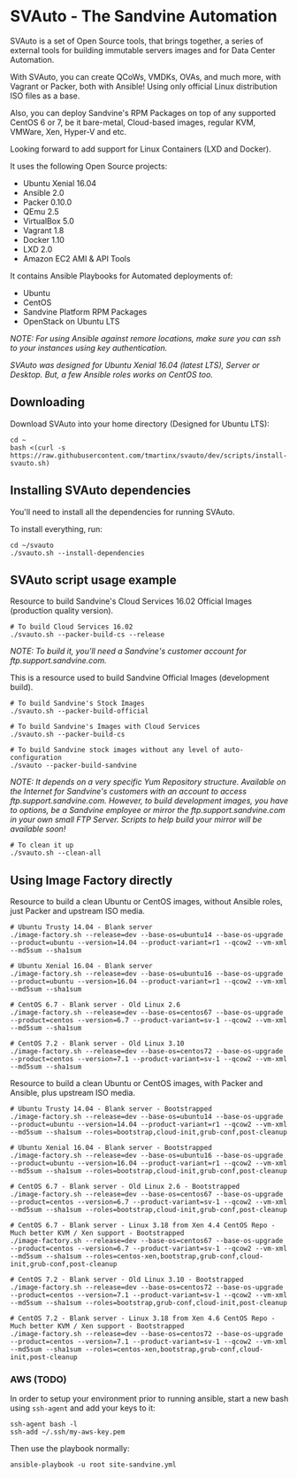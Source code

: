 
# SVAuto - The Sandvine Automation

SVAuto is a set of Open Source tools, that brings together, a series of external tools for building immutable servers images and for Data Center Automation.

With SVAuto, you can create QCoWs, VMDKs, OVAs, and much more, with Vagrant or Packer, both with Ansible! Using only official Linux distribution ISO files as a base.

Also, you can deploy Sandvine's RPM Packages on top of any supported CentOS 6 or 7, be it bare-metal, Cloud-based images, regular KVM, VMWare, Xen, Hyper-V and etc.

Looking forward to add support for Linux Containers (LXD and Docker).

It uses the following Open Source projects:

* Ubuntu Xenial 16.04
* Ansible 2.0
* Packer 0.10.0
* QEmu 2.5
* VirtualBox 5.0
* Vagrant 1.8
* Docker 1.10
* LXD 2.0
* Amazon EC2 AMI & API Tools

It contains Ansible Playbooks for Automated deployments of:

* Ubuntu
* CentOS
* Sandvine Platform RPM Packages
* OpenStack on Ubuntu LTS

*NOTE: For using Ansible against remore locations, make sure you can ssh to your instances using key authentication.*

*SVAuto was designed for Ubuntu Xenial 16.04 (latest LTS), Server or Desktop. But, a few Ansible roles works on CentOS too.*

## Downloading

Download SVAuto into your home directory (Designed for Ubuntu LTS):

    cd ~
    bash <(curl -s https://raw.githubusercontent.com/tmartinx/svauto/dev/scripts/install-svauto.sh)

## Installing SVAuto dependencies

You'll need to install all the dependencies for running SVAuto.


To install everything, run:

    cd ~/svauto
    ./svauto.sh --install-dependencies

## SVAuto script usage example

Resource to build Sandvine's Cloud Services 16.02 Official Images (production quality version).

    # To build Cloud Services 16.02
    ./svauto.sh --packer-build-cs --release

*NOTE: To build it, you'll need a Sandvine's customer account for ftp.support.sandvine.com.*

This is a resource used to build Sandvine Official Images (development build).

    # To build Sandvine's Stock Images
    ./svauto.sh --packer-build-official

    # To build Sandvine's Images with Cloud Services
    ./svauto.sh --packer-build-cs

    # To build Sandvine stock images without any level of auto-configuration
    ./svauto --packer-build-sandvine

*NOTE: It depends on a very specific Yum Repository structure. Available on the Internet for Sandvine's customers with an account to access ftp.support.sandvine.com. However, to build development images, you have to options, be a Sandvine employee or mirror the ftp.support.sandvine.com in your own small FTP Server. Scripts to help build your mirror will be available soon!*

    # To clean it up
    ./svauto.sh --clean-all

## Using Image Factory directly

Resource to build a clean Ubuntu or CentOS images, without Ansible roles, just Packer and upstream ISO media.

    # Ubuntu Trusty 14.04 - Blank server
    ./image-factory.sh --release=dev --base-os=ubuntu14 --base-os-upgrade --product=ubuntu --version=14.04 --product-variant=r1 --qcow2 --vm-xml --md5sum --sha1sum
    
    # Ubuntu Xenial 16.04 - Blank server
    ./image-factory.sh --release=dev --base-os=ubuntu16 --base-os-upgrade --product=ubuntu --version=16.04 --product-variant=r1 --qcow2 --vm-xml --md5sum --sha1sum
    
    # CentOS 6.7 - Blank server - Old Linux 2.6
    ./image-factory.sh --release=dev --base-os=centos67 --base-os-upgrade --product=centos --version=6.7 --product-variant=sv-1 --qcow2 --vm-xml --md5sum --sha1sum
    
    # CentOS 7.2 - Blank server - Old Linux 3.10
    ./image-factory.sh --release=dev --base-os=centos72 --base-os-upgrade --product=centos --version=7.1 --product-variant=sv-1 --qcow2 --vm-xml --md5sum --sha1sum
    
Resource to build a clean Ubuntu or CentOS images, with Packer and Ansible, plus upstream ISO media.

    # Ubuntu Trusty 14.04 - Blank server - Bootstrapped
    ./image-factory.sh --release=dev --base-os=ubuntu14 --base-os-upgrade --product=ubuntu --version=14.04 --product-variant=r1 --qcow2 --vm-xml --md5sum --sha1sum --roles=bootstrap,cloud-init,grub-conf,post-cleanup
    
    # Ubuntu Xenial 16.04 - Blank server - Bootstrapped
    ./image-factory.sh --release=dev --base-os=ubuntu16 --base-os-upgrade --product=ubuntu --version=16.04 --product-variant=r1 --qcow2 --vm-xml --md5sum --sha1sum --roles=bootstrap,cloud-init,grub-conf,post-cleanup

    # CentOS 6.7 - Blank server - Old Linux 2.6 - Bootstrapped
    ./image-factory.sh --release=dev --base-os=centos67 --base-os-upgrade --product=centos --version=6.7 --product-variant=sv-1 --qcow2 --vm-xml --md5sum --sha1sum --roles=bootstrap,cloud-init,grub-conf,post-cleanup
    
    # CentOS 6.7 - Blank server - Linux 3.18 from Xen 4.4 CentOS Repo - Much better KVM / Xen support - Bootstrapped
    ./image-factory.sh --release=dev --base-os=centos67 --base-os-upgrade --product=centos --version=6.7 --product-variant=sv-1 --qcow2 --vm-xml --md5sum --sha1sum --roles=centos-xen,bootstrap,grub-conf,cloud-init,grub-conf,post-cleanup
    
    # CentOS 7.2 - Blank server - Old Linux 3.10 - Bootstrapped
    ./image-factory.sh --release=dev --base-os=centos72 --base-os-upgrade --product=centos --version=7.1 --product-variant=sv-1 --qcow2 --vm-xml --md5sum --sha1sum --roles=bootstrap,grub-conf,cloud-init,post-cleanup
    
    # CentOS 7.2 - Blank server - Linux 3.18 from Xen 4.6 CentOS Repo - Much better KVM / Xen support - Bootstrapped
    ./image-factory.sh --release=dev --base-os=centos72 --base-os-upgrade --product=centos --version=7.1 --product-variant=sv-1 --qcow2 --vm-xml --md5sum --sha1sum --roles=centos-xen,bootstrap,grub-conf,cloud-init,post-cleanup

### AWS (TODO)

In order to setup your environment prior to running ansible, start a new
bash using `ssh-agent` and add your keys to it:

    ssh-agent bash -l
    ssh-add ~/.ssh/my-aws-key.pem

Then use the playbook normally:

    ansible-playbook -u root site-sandvine.yml
